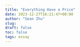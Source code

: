 ```yaml
---
title: "Everything Have a Price"
date: 2023-12-27T16:21:47+08:00
author: "Sean Zhu"
slug:
draft: false
toc: false
tags: essay
---
```

